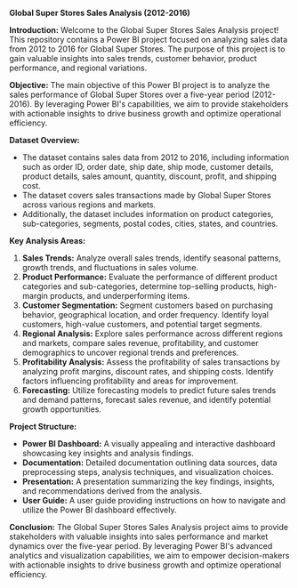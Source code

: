 **Global Super Stores Sales Analysis (2012-2016)**

**Introduction:**
Welcome to the Global Super Stores Sales Analysis project! This repository contains a Power BI project focused on analyzing sales data from 2012 to 2016 for Global Super Stores. The purpose of this project is to gain valuable insights into sales trends, customer behavior, product performance, and regional variations.

**Objective:**
The main objective of this Power BI project is to analyze the sales performance of Global Super Stores over a five-year period (2012-2016). By leveraging Power BI's capabilities, we aim to provide stakeholders with actionable insights to drive business growth and optimize operational efficiency.

**Dataset Overview:**
- The dataset contains sales data from 2012 to 2016, including information such as order ID, order date, ship date, ship mode, customer details, product details, sales amount, quantity, discount, profit, and shipping cost.
- The dataset covers sales transactions made by Global Super Stores across various regions and markets.
- Additionally, the dataset includes information on product categories, sub-categories, segments, postal codes, cities, states, and countries.

**Key Analysis Areas:**
1. **Sales Trends:** Analyze overall sales trends, identify seasonal patterns, growth trends, and fluctuations in sales volume.
2. **Product Performance:** Evaluate the performance of different product categories and sub-categories, determine top-selling products, high-margin products, and underperforming items.
3. **Customer Segmentation:** Segment customers based on purchasing behavior, geographical location, and order frequency. Identify loyal customers, high-value customers, and potential target segments.
4. **Regional Analysis:** Explore sales performance across different regions and markets, compare sales revenue, profitability, and customer demographics to uncover regional trends and preferences.
5. **Profitability Analysis:** Assess the profitability of sales transactions by analyzing profit margins, discount rates, and shipping costs. Identify factors influencing profitability and areas for improvement.
6. **Forecasting:** Utilize forecasting models to predict future sales trends and demand patterns, forecast sales revenue, and identify potential growth opportunities.

**Project Structure:**
- **Power BI Dashboard:** A visually appealing and interactive dashboard showcasing key insights and analysis findings.
- **Documentation:** Detailed documentation outlining data sources, data preprocessing steps, analysis techniques, and visualization choices.
- **Presentation:** A presentation summarizing the key findings, insights, and recommendations derived from the analysis.
- **User Guide:** A user guide providing instructions on how to navigate and utilize the Power BI dashboard effectively.

**Conclusion:**
The Global Super Stores Sales Analysis project aims to provide stakeholders with valuable insights into sales performance and market dynamics over the five-year period. By leveraging Power BI's advanced analytics and visualization capabilities, we aim to empower decision-makers with actionable insights to drive business growth and optimize operational efficiency.


